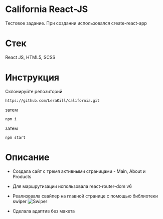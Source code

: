 # California React-JS

Тестовое задание. При создании использовался create-react-app

# Стек

React JS, HTML5, SCSS

# Инструкция

Склонируйте репозиторий

```
https://github.com/LeraKill/california.git
```

затем

```
npm i
```

затем

```
npm start
```

# Описание

- Создала сайт с тремя активными страницами - Main, About и Products
- Для маршрутизации использовала react-router-dom v6
- Реализовала свайпер на главной странице с помощью библиотеки swiper
![Swiper](https://youtu.be/7xhxIWFTafU)

- Сделала адаптив без макета
